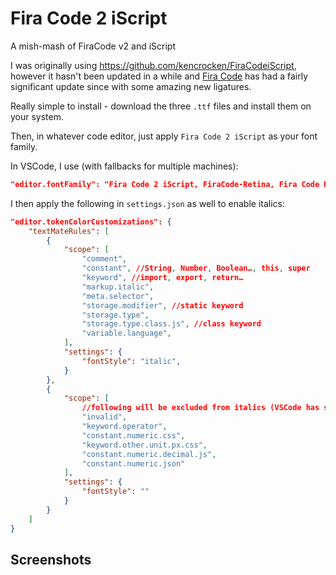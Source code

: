 # Fira Code 2 iScript
A mish-mash of FiraCode v2 and iScript

I was originally using https://github.com/kencrocken/FiraCodeiScript, however it hasn't been updated in a while and [Fira Code](https://github.com/tonsky/FiraCode) has had a fairly significant update since with some amazing new ligatures.

Really simple to install - download the three `.ttf` files and install them on your system. 

Then, in whatever code editor, just apply `Fira Code 2 iScript` as your font family.

In VSCode, I use (with fallbacks for multiple machines): 

```json
"editor.fontFamily": "Fira Code 2 iScript, FiraCode-Retina, Fira Code Retina, Fira Code, Consolas, 'Courier New', monospace",
```

I then apply the following in `settings.json` as well to enable italics:

```json
"editor.tokenColorCustomizations": {
    "textMateRules": [
        {
            "scope": [
                "comment",
                "constant", //String, Number, Boolean…, this, super
                "keyword", //import, export, return…
                "markup.italic",
                "meta.selector",
                "storage.modifier", //static keyword
                "storage.type",
                "storage.type.class.js", //class keyword
                "variable.language",
            ],
            "settings": {
                "fontStyle": "italic",
            }
        },
        {
            "scope": [
                //following will be excluded from italics (VSCode has some defaults for italics which aren't amazingT)
                "invalid",
                "keyword.operator",
                "constant.numeric.css",
                "keyword.other.unit.px.css",
                "constant.numeric.decimal.js",
                "constant.numeric.json"
            ],
            "settings": {
                "fontStyle": ""
            }
        }
    ]
}
```

## Screenshots
